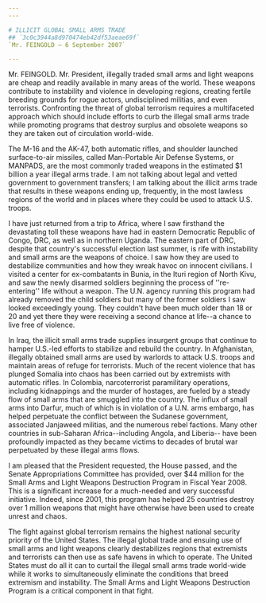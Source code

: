 ```yaml
---
---

# ILLICIT GLOBAL SMALL ARMS TRADE
## `3c0c3944a8d970474eb42df53aeae69f`
`Mr. FEINGOLD — 6 September 2007`

---
```



Mr. FEINGOLD. Mr. President, illegally traded small arms and light 
weapons are cheap and readily available in many areas of the world. 
These weapons contribute to instability and violence in developing 
regions, creating fertile breeding grounds for rogue actors, 
undisciplined militias, and even terrorists. Confronting the threat of 
global terrorism requires a multifaceted approach which should include 
efforts to curb the illegal small arms trade while promoting programs 
that destroy surplus and obsolete weapons so they are taken out of 
circulation world-wide.

The M-16 and the AK-47, both automatic rifles, and shoulder launched 
surface-to-air missiles, called Man-Portable Air Defense Systems, or 
MANPADS, are the most commonly traded weapons in the estimated $1 
billion a year illegal arms trade. I am not talking about legal and 
vetted government to government transfers; I am talking about the 
illicit arms trade that results in these weapons ending up, frequently, 
in the most lawless regions of the world and in places where they could 
be used to attack U.S. troops.

I have just returned from a trip to Africa, where I saw firsthand the 
devastating toll these weapons have had in eastern Democratic Republic 
of Congo, DRC, as well as in northern Uganda. The eastern part of DRC, 
despite that country's successful election last summer, is rife with 
instability and small arms are the weapons of choice. I saw how they 
are used to destabilize communities and how they wreak havoc on 
innocent civilians. I visited a center for ex-combatants in Bunia, in 
the Ituri region of North Kivu, and saw the newly disarmed soldiers 
beginning the process of ''re-entering'' life without a weapon. The 
U.N. agency running this program had already removed the child soldiers 
but many of the former soldiers I saw looked exceedingly young. They 
couldn't have been much older than 18 or 20 and yet there they were 
receiving a second chance at life--a chance to live free of violence.

In Iraq, the illicit small arms trade supplies insurgent groups that 
continue to hamper U.S.-led efforts to stabilize and rebuild the 
country. In Afghanistan, illegally obtained small arms are used by 
warlords to attack U.S. troops and maintain areas of refuge for 
terrorists. Much of the recent violence that has plunged Somalia into 
chaos has been carried out by extremists with automatic rifles. In 
Colombia, narcoterrorist paramilitary operations, including kidnappings 
and the murder of hostages, are fueled by a steady flow of small arms 
that are smuggled into the country. The influx of small arms into 
Darfur, much of which is in violation of a U.N. arms embargo, has 
helped perpetuate the conflict between the Sudanese government, 
associated Janjaweed militias, and the numerous rebel factions. Many 
other countries in sub-Saharan Africa--including Angola, and Liberia--
have been profoundly impacted as they became victims to decades of 
brutal war perpetuated by these illegal arms flows.

I am pleased that the President requested, the House passed, and the 
Senate Appropriations Committee has provided, over $44 million for the 
Small Arms and Light Weapons Destruction Program in Fiscal Year 2008. 
This is a significant increase for a much-needed and very successful 
initiative. Indeed, since 2001, this program has helped 25 countries 
destroy over 1 million weapons that might have otherwise have been used 
to create unrest and chaos.

The fight against global terrorism remains the highest national 
security priority of the United States. The illegal global trade and 
ensuing use of small arms and light weapons clearly destabilizes 
regions that extremists and terrorists can then use as safe havens in 
which to operate. The United States must do all it can to curtail the 
illegal small arms trade world-wide while it works to simultaneously 
eliminate the conditions that breed extremism and instability. The 
Small Arms and Light Weapons Destruction Program is a critical 
component in that fight.
